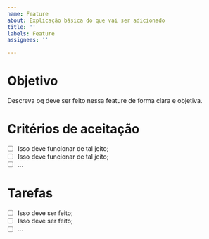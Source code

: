```yaml
---
name: Feature
about: Explicação básica do que vai ser adicionado
title: ''
labels: Feature
assignees: ''

---
```


# Objetivo
Descreva oq deve ser feito nessa feature de forma clara e objetiva.

# Critérios de aceitação 
- [ ] Isso deve funcionar de tal jeito;
- [ ] Isso deve funcionar de tal jeito;
- [ ] ...

# Tarefas
- [ ] Isso deve ser feito;
- [ ] Isso deve ser feito;
- [ ] ...
